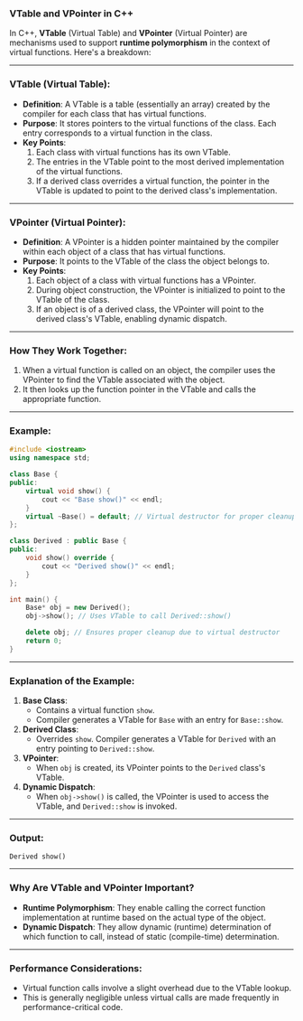 ### **VTable and VPointer in C++**

In C++, **VTable** (Virtual Table) and **VPointer** (Virtual Pointer) are mechanisms used to support **runtime polymorphism** in the context of virtual functions. Here's a breakdown:

---

### **VTable (Virtual Table):**

- **Definition**: A VTable is a table (essentially an array) created by the compiler for each class that has virtual functions.
- **Purpose**: It stores pointers to the virtual functions of the class. Each entry corresponds to a virtual function in the class.
- **Key Points**:
  1. Each class with virtual functions has its own VTable.
  2. The entries in the VTable point to the most derived implementation of the virtual functions.
  3. If a derived class overrides a virtual function, the pointer in the VTable is updated to point to the derived class's implementation.

---

### **VPointer (Virtual Pointer):**

- **Definition**: A VPointer is a hidden pointer maintained by the compiler within each object of a class that has virtual functions.
- **Purpose**: It points to the VTable of the class the object belongs to.
- **Key Points**:
  1. Each object of a class with virtual functions has a VPointer.
  2. During object construction, the VPointer is initialized to point to the VTable of the class.
  3. If an object is of a derived class, the VPointer will point to the derived class's VTable, enabling dynamic dispatch.

---

### **How They Work Together:**

1. When a virtual function is called on an object, the compiler uses the VPointer to find the VTable associated with the object.
2. It then looks up the function pointer in the VTable and calls the appropriate function.

---

### **Example:**

```cpp
#include <iostream>
using namespace std;

class Base {
public:
    virtual void show() {
        cout << "Base show()" << endl;
    }
    virtual ~Base() = default; // Virtual destructor for proper cleanup
};

class Derived : public Base {
public:
    void show() override {
        cout << "Derived show()" << endl;
    }
};

int main() {
    Base* obj = new Derived();
    obj->show(); // Uses VTable to call Derived::show()

    delete obj; // Ensures proper cleanup due to virtual destructor
    return 0;
}
```

---

### **Explanation of the Example:**

1. **Base Class**:
   - Contains a virtual function `show`.
   - Compiler generates a VTable for `Base` with an entry for `Base::show`.
2. **Derived Class**:
   - Overrides `show`. Compiler generates a VTable for `Derived` with an entry pointing to `Derived::show`.
3. **VPointer**:
   - When `obj` is created, its VPointer points to the `Derived` class's VTable.
4. **Dynamic Dispatch**:
   - When `obj->show()` is called, the VPointer is used to access the VTable, and `Derived::show` is invoked.

---

### **Output:**

```
Derived show()
```

---

### **Why Are VTable and VPointer Important?**

- **Runtime Polymorphism**: They enable calling the correct function implementation at runtime based on the actual type of the object.
- **Dynamic Dispatch**: They allow dynamic (runtime) determination of which function to call, instead of static (compile-time) determination.

---

### **Performance Considerations:**

- Virtual function calls involve a slight overhead due to the VTable lookup.
- This is generally negligible unless virtual calls are made frequently in performance-critical code.
